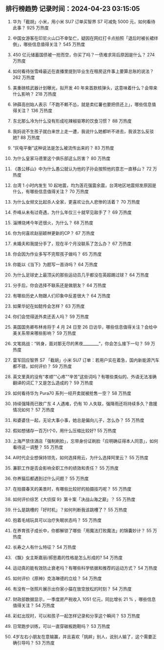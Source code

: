 
## 排行榜趋势 记录时间：2024-04-23 03:15:05
  
  1. 华为「截胡」小米，用小米 SU7 订单买智界 S7 可减免 5000 元，如何看待此事？ 925 万热度
    
  2. 中国女游客在印尼火山口不幸坠亡，疑因在网红打卡点拍照「退后时被长裙绊倒」，哪些信息值得关注？ 545 万热度
    
  3. 450 亿元储蓄国债被一抢而空，你买了吗？一债难求背后原因是什么？ 274 万热度
    
  4. 如何看待张雪峰最近在直播里提到毕业生在租房这件事上要算总账的说法？ 262 万热度
    
  5. 美重磅核武器计划曝光，拟开发 40 年来首款核弹头，这意味着什么？会带来什么影响？ 218 万热度
    
  6. 钟薛高创始人表示「不跑不赖不怂，就是卖红薯也要把债还上」，哪些信息值得关注？ 136 万热度
    
  7. 东北那么冷为什么没有形成吃辣椒驱寒的饮食习惯？ 88 万热度
    
  8. 我妈说不生孩子就白来世上走一遭，我说什么她都听不进去，我该怎么反驳她? 88 万热度
    
  9. “灰电平衡”这种说法是怎么被流传出来的？ 83 万热度
    
  10. 为什么皇家马德里这个俱乐部这么厉害？ 80 万热度
    
  11. 《愚公移山》中为什么愚公就认为他的子孙会按照他的意志一直移山？ 72 万热度
    
  12. 台湾 1 小时内发生 10 起地震，均为莲花强震余震，台湾地区地震频发原因是什么，有哪些信息值得关注？ 70 万热度
    
  13. 为什么女频文比起杀人全家，更喜欢让仇人悲惨的活着？ 70 万热度
    
  14. 乔峰从未有过奇遇，为什么年仅三十就罕见敌手了？ 69 万热度
    
  15. 淄博烧烤今年还很火，为什么？ 68 万热度
    
  16. 你为何喜欢赵丽颖林更新的CP？ 67 万热度
    
  17. 未婚夫和我提分手了，现在半个月没联系了怎么办？ 67 万热度
    
  18. 你会因为作业多写不完帮孩子做吗？ 65 万热度
    
  19. 你能以《当下》为题写一首诗吗？ 64 万热度
    
  20. 为什么足球史上最顶尖的那些运动员几乎都没在英超踢过球？ 64 万热度
    
  21. 分手后，你会选择不联系还是做朋友？ 64 万热度
    
  22. 有哪些历史人物跟人们印象中反差很大？ 64 万热度
    
  23. 如果华妃在如懿传会怎样？ 63 万热度
    
  24. 你们会觉得送外卖还丢人吗？ 59 万热度
    
  25. 美国国务卿布林肯将于 4 月 24 日至 26 日访华，哪些信息值得关注？会给中美关系带来哪些影响？ 59 万热度
    
  26. 文笔挑战：“转身，面对那无尽的黑夜________”，你会怎么接下一句？ 59 万热度
    
  27. 雷军回应智界 S7 「截胡」小米 SU7 订单：若用户实在着急，国内新能源汽车都不错，如何评价？ 59 万热度
    
  28. 英文里真的没有“孝顺”“心疼”“辛苦”这些词吗？有哪些类似的、外语无法准确翻译的词汇？又是怎么造成的？ 59 万热度
    
  29. 如何看待华为 Pura70 系列一经开卖就被抢售一空？ 58 万热度
    
  30. 持续强降雨已致广东 4 人遇难，仍有 10 人失联，强降雨还将持续多久？救援情况如何？ 57 万热度
    
  31. 和婆婆住一起，无论大事小事，她总是偏向儿子，怎么办？ 55 万热度
    
  32. 假如想储存一百万t个0，用什么压缩比较好? 55 万热度
    
  33. 上海严禁住酒店「强制刷脸」，忘带身份证刷脸「应明确征得本人同意」，如何看待这一调整？ 55 万热度
    
  34. AI时代企业想保持领先，如何选择用云，为什么选择阿里云？ 55 万热度
    
  35. 兼职工作是否会影响全职工作的绩效和责任？ 55 万热度
    
  36. 你养猫后都遇到过什么问题？ 55 万热度
    
  37. 在拍摄春天的美景时，有哪些比较好的拍摄技巧呢？ 55 万热度
    
  38. 如何评价综艺《大侦探 9》第十案「决战山海之巅」？ 55 万热度
    
  39. 什么是跳槽的「好时机」？如何判断我该跳槽了？ 55 万热度
    
  40. 抱着毛绒玩具可以治疗失眠状态吗？ 55 万热度
    
  41. 在养育孩子成长中，你都解锁了哪些「用魔法打败魔法」的锦囊妙计？ 55 万热度
    
  42. 长寿之人有什么特征？ 54 万热度
    
  43. 《飘》女主斯嘉丽/郝思嘉的性格是怎么形成的? 54 万热度
    
  44. 运动真的能有效防止衰老吗？有哪些科学依据和推荐的运动方式？ 54 万热度
    
  45. 如何评价《原神》克洛琳德的立绘？ 54 万热度
    
  46. 有没有一张照片展示出你家小猫在放空放松的时刻？ 54 万热度
    
  47. 财政部数据显示，一季度房产税收入 1051 亿元，同比增长 21 % ，哪些信息值得关注？ 54 万热度
    
  48. 彩虹出现时，可以和孩子一起怎样记录和分享这个瞬间？ 53 万热度
    
  49. 日常跑步训练，可以一直穿碳板跑鞋吗？ 53 万热度
    
  50. 4岁左右小朋友在意输赢，并且喜欢「挑衅」别人，说别人输了，这个需要正确引导吗？ 53 万热度
    